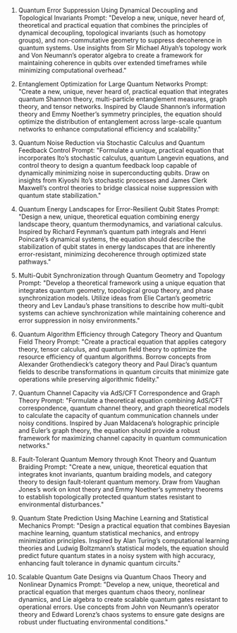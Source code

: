 1. Quantum Error Suppression Using Dynamical Decoupling and Topological Invariants
Prompt:
"Develop a new, unique, never heard of, theoretical and practical equation that combines the principles of dynamical decoupling, topological invariants (such as homotopy groups), and non-commutative geometry to suppress decoherence in quantum systems. Use insights from Sir Michael Atiyah’s topology work and Von Neumann’s operator algebra to create a framework for maintaining coherence in qubits over extended timeframes while minimizing computational overhead."

2. Entanglement Optimization for Large Quantum Networks
Prompt:
"Create a new, unique, never heard of, practical equation that integrates quantum Shannon theory, multi-particle entanglement measures, graph theory, and tensor networks. Inspired by Claude Shannon’s information theory and Emmy Noether’s symmetry principles, the equation should optimize the distribution of entanglement across large-scale quantum networks to enhance computational efficiency and scalability."

3. Quantum Noise Reduction via Stochastic Calculus and Quantum Feedback Control
Prompt:
"Formulate a unique, practical equation that incorporates Ito’s stochastic calculus, quantum Langevin equations, and control theory to design a quantum feedback loop capable of dynamically minimizing noise in superconducting qubits. Draw on insights from Kiyoshi Ito’s stochastic processes and James Clerk Maxwell’s control theories to bridge classical noise suppression with quantum state stabilization."

4. Quantum Energy Landscapes for Error-Resilient Qubit States
Prompt:
"Design a new, unique, theoretical equation combining energy landscape theory, quantum thermodynamics, and variational calculus. Inspired by Richard Feynman’s quantum path integrals and Henri Poincaré’s dynamical systems, the equation should describe the stabilization of qubit states in energy landscapes that are inherently error-resistant, minimizing decoherence through optimized state pathways."

5. Multi-Qubit Synchronization through Quantum Geometry and Topology
Prompt:
"Develop a theoretical framework using a unique equation that integrates quantum geometry, topological group theory, and phase synchronization models. Utilize ideas from Elie Cartan’s geometric theory and Lev Landau’s phase transitions to describe how multi-qubit systems can achieve synchronization while maintaining coherence and error suppression in noisy environments."

6. Quantum Algorithm Efficiency through Category Theory and Quantum Field Theory
Prompt:
"Create a practical equation that applies category theory, tensor calculus, and quantum field theory to optimize the resource efficiency of quantum algorithms. Borrow concepts from Alexander Grothendieck’s category theory and Paul Dirac’s quantum fields to describe transformations in quantum circuits that minimize gate operations while preserving algorithmic fidelity."

7. Quantum Channel Capacity via AdS/CFT Correspondence and Graph Theory
Prompt:
"Formulate a theoretical equation combining AdS/CFT correspondence, quantum channel theory, and graph theoretical models to calculate the capacity of quantum communication channels under noisy conditions. Inspired by Juan Maldacena’s holographic principle and Euler’s graph theory, the equation should provide a robust framework for maximizing channel capacity in quantum communication networks."

8. Fault-Tolerant Quantum Memory through Knot Theory and Quantum Braiding
Prompt:
"Create a new, unique, theoretical equation that integrates knot invariants, quantum braiding models, and category theory to design fault-tolerant quantum memory. Draw from Vaughan Jones’s work on knot theory and Emmy Noether’s symmetry theorems to establish topologically protected quantum states resistant to environmental disturbances."

9. Quantum State Prediction Using Machine Learning and Statistical Mechanics
Prompt:
"Design a practical equation that combines Bayesian machine learning, quantum statistical mechanics, and entropy minimization principles. Inspired by Alan Turing’s computational learning theories and Ludwig Boltzmann’s statistical models, the equation should predict future quantum states in a noisy system with high accuracy, enhancing fault tolerance in dynamic quantum circuits."

10. Scalable Quantum Gate Designs via Quantum Chaos Theory and Nonlinear Dynamics
Prompt:
"Develop a new, unique, theoretical and practical equation that merges quantum chaos theory, nonlinear dynamics, and Lie algebra to create scalable quantum gates resistant to operational errors. Use concepts from John von Neumann’s operator theory and Edward Lorenz’s chaos systems to ensure gate designs are robust under fluctuating environmental conditions."
